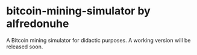 bitcoin-mining-simulator
by alfredonuhe
=======
A Bitcoin mining simulator for didactic purposes. A working version will be released soon.
